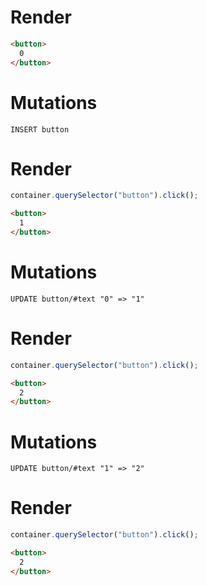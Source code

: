 # Render
```html
<button>
  0
</button>
```

# Mutations
```
INSERT button
```

# Render
```js
container.querySelector("button").click();
```
```html
<button>
  1
</button>
```

# Mutations
```
UPDATE button/#text "0" => "1"
```

# Render
```js
container.querySelector("button").click();
```
```html
<button>
  2
</button>
```

# Mutations
```
UPDATE button/#text "1" => "2"
```

# Render
```js
container.querySelector("button").click();
```
```html
<button>
  2
</button>
```
